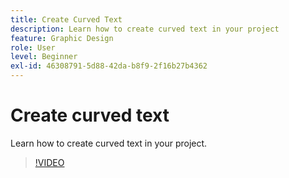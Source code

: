 ```yaml
---
title: Create Curved Text
description: Learn how to create curved text in your project
feature: Graphic Design
role: User
level: Beginner
exl-id: 46308791-5d88-42da-b8f9-2f16b27b4362
---
```

# Create curved text

Learn how to create curved text in your project.

>[!VIDEO](https://video.tv.adobe.com/v/3420224?quality=12&learn=on&hidetitle=true)
